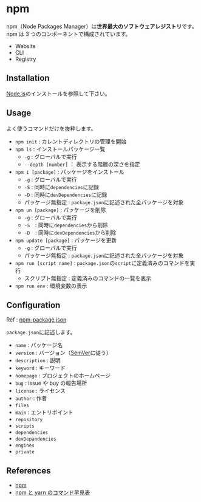 # npm

npm（Node Packages Manager）は**世界最大のソフトウェアレジストリ**です。npm は 3 つのコンポーネントで構成されています。

- Website
- CLI
- Registry

## Installation

[Node.js](./Nodejs.md)のインストールを参照して下さい。

## Usage

よく使うコマンドだけを抜粋します。

- `npm init` : カレントディレクトリの管理を開始
- `npm ls` : インストールパッケージ一覧
  - `-g` : グローバルで実行
  - `--depth [number]` ： 表示する階層の深さを指定
- `npm i [package]` : パッケージをインストール
  - `-g` : グローバルで実行
  - `-S` : 同時に`dependencies`に記録
  - `-D` : 同時に`devDependencies`に記録
  - パッケージ無指定 : `package.json`に記述された全パッケージを対象
- `npm un [package]` : パッケージを削除
  - `-g` : グローバルで実行
  - `-S`　: 同時に`dependencies`から削除
  - `-D`　: 同時に`devDependencies`から削除
- `npm update [package]` : パッケージを更新
  - `-g` : グローバルで実行
  - パッケージ無指定 : `package.json`に記述された全パッケージを対象
- `npm run [script name]` : `package.json`の`script`に定義済みのコマンドを実行
  - スクリプト無指定 : 定義済みのコマンドの一覧を表示
- `npm run env` : 環境変数の表示

## Configuration

Ref : [npm-package.json](https://docs.npmjs.com/files/package.json)

`package.json`に記述します。

- `name` : パッケージ名
- `version` : バージョン（[SemVer](https://developerexperience.io/practices/semantic-versioning)に従う）
- `description` : 説明
- `keyword` : キーワード
- `homepage` : プロジェクトのホームページ
- `bug` : issue や buy の報告場所
- `license` : ライセンス
- `author` : 作者
- `files`
- `main` : エントリポイント
- `repository`
- `scripts`
- `dependencies`
- `devDepandencies`
- `engines`
- `private`

## References

- [npm](https://www.npmjs.com/)
- [npm と yarn のコマンド早見表](https://qiita.com/rubytomato@github/items/1696530bb9fd59aa28d8)
